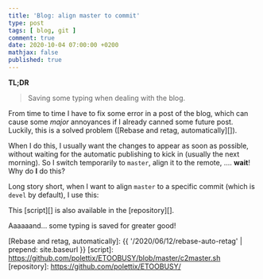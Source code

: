 ```yaml
---
title: 'Blog: align master to commit'
type: post
tags: [ blog, git ]
comment: true
date: 2020-10-04 07:00:00 +0200
mathjax: false
published: true
---
```


**TL;DR**

> Saving some typing when dealing with the blog.

From time to time I have to fix some error in a post of the blog, which
can cause some *major* annoyances if I already canned some future post.
Luckily, this is a solved problem ([Rebase and retag, automatically][]).

When I do this, I usually want the changes to appear as soon as
possible, without waiting for the automatic publishing to kick in
(usually the next morning). So I switch temporarily to `master`, align
it to the remote, .... **wait**! Why do **I** do this?

Long story short, when I want to align `master` to a specific commit
(which is `devel` by default), I use this:

<script src="https://gitlab.com/polettix/notechs/-/snippets/2021674.js"></script>

This [script][] is also available in the [repository][].

Aaaaaand... some typing is saved for greater good!

[Rebase and retag, automatically]: {{ '/2020/06/12/rebase-auto-retag' | prepend: site.baseurl }}
[script]: https://github.com/polettix/ETOOBUSY/blob/master/c2master.sh
[repository]: https://github.com/polettix/ETOOBUSY/

